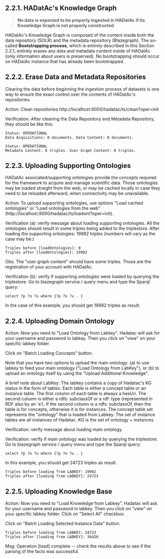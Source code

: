 ## 2.2.1. HADatAc's Knowledge Graph

> **No data is expected to be properly ingested in HADatAc if its Knowledge Graph is not properly constructed**

HADatAc's Knowledge Graph is composed of the content inside both the data repository (SOLR) and the metadata repository (Blazegraph). The so-called __Bootstrapping process__, which is entirely described in this Section 2.2.1, entirely erases any data and metadata content inside of HADatAc (only information about users is preserved). No bootstrapping should occur on HADatAc instance that has already been bootstrapped. 

## 2.2.2. Erase Data and Metadata Repositories 
 
Clearing the data before beginning the ingestion process of datasets is one way to ensure the exact control over the contents of HADatAc's repositories. 

Action: Clean repositories
  http://localhost:9000/hadatac/ts/clean?oper=init 

Verification:  After cleaning the Data Repository and Metadata Repository, they should be like this:

    Status: OPERATIONAL 
    Data Acquisitions: 0 documents. Data Content: 0 documents. 

    Status: OPERATIONAL 
    Metadata Content: 0 triples. User Graph Content: 0 triples.

## 2.2.3. Uploading Supporting Ontologies

HADatAc associated/supporting ontologies provide the concepts required for the framework to acquire and manage scientific data. Those ontologies may be loaded straight from the web, or may be cached locally in case they need to be reloaded afterward, when connectivity may be unavailable. 
  
Action:  To upload supporting ontologies, use options "Load cached ontologies" or "Load ontologies from the web" (http://localhost:9000/hadatac/ts/loadont?oper=init).

Verification (a):  verify message about loading supporting ontologies. All the ontologies should result in some triples being added to the triplestore. After loading the supporting ontologies: 19982 triples (numbers will vary as the case may be.)

	Triples before [loadOntologies]: 0
	Triples after [loadOntologies]: 19982

Obs. The "user graph content" should have some triples. Those are the registration of your account with HADatAc.

Verification (b):  verify if supporting ontologies were loaded by querying the triplestore.  Go to blazegraph service / query menu and type the Sparql query: 

	select ?p ?o ?u where {?p ?o ?u . } 	

In the case of this example, you should get 19982 triples as result. 

## 2.2.4. Uploading Domain Ontology

Action: Now you need to "Load Ontology from Labkey". Hadatac will ask for your username and password in labkey.  Then you click on "view" on your specific labkey folder. 

Click on "Batch Loading Concepts" button. 

Note that you have two options to upload the main ontology: (a) to use labkey to feed your main ontology ("Load Ontology from LabKey"), or (b) to upload an ontology itself by using the "Upload Additional Knowledge".

A brief note about LabKey: The labkey contains a copy of Hadatac's KG status in the form of tables. Each table is either a concept table or an instance table. The first column of each table is always a hasUri. The second column is either a rdfs: subclassOf or a rdf: type (represented in RDF also by an 'a'). If the second column is a rdfs: subclassOf, then the table is for concepts, otherwise it is for instances. The concept table set represents the "ontology" that is loaded from Labkey. The set of instance tables are all instances of Hadatac. KG is the set of ontology + instances.

Verification: verify message about loading main ontology.

Verification: verify if main ontology was loaded by querying the triplestore. Go to blazegraph service / query menu and type the Sparql query: 

	select ?p ?o ?u where {?p ?o ?u . } 	 

In this example, you should get 24723 triples as result. 

	Triples before loading from LABKEY: 19982
	Triples after [loading from LABKEY]: 24723   

## 2.2.5. Uploading Knowledge Base

Action: Now you need to "Load Knowledge from Labkey". Hadatac will ask for your username and password in labkey. Then you click on "view" on your specific labkey folder.  Click on "Select All" checkbox. 

Click on "Batch Loading Selected Instance Data" button. 

	Triples before loading from LABKEY: 24723
	Triples after [loading from LABKEY]: 36420   

Msg: Operation [load] complete -- check the results above to see if the parsing of the facts was successful.
